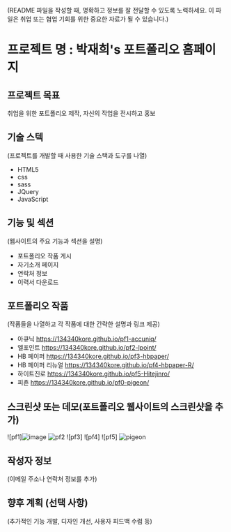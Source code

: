 (README 파일을 작성할 때, 명확하고 정보를 잘 전달할 수 있도록 노력하세요. 이 파일은 취업 또는 협업 기회를 위한 중요한 자료가 될 수 있습니다.)
# 프로젝트 명 : 박재희's 포트폴리오 홈페이지

## 프로젝트 목표
취업을 위한 포트폴리오 제작, 자신의 작업을 전시하고 홍보

## 기술 스텍
(프로젝트를 개발할 때 사용한 기술 스택과 도구를 나열)
- HTML5
- css
- sass
- JQuery
- JavaScript

## 기능 및 섹션
(웹사이트의 주요 기능과 섹션을 설명)

- 포트폴리오 작품 게시
- 자기소개 페이지
- 연락처 정보
- 이력서 다운로드 

## 포트폴리오 작품
(작품들을 나열하고 각 작품에 대한 간략한 설명과 링크 제공)
- 아큐닉 https://134340kore.github.io/pf1-accuniq/
- 엘포인트 https://134340kore.github.io/pf2-lpoint/
- HB 페이퍼 https://134340kore.github.io/pf3-hbpaper/
- HB 페이퍼 리뉴얼 https://134340kore.github.io/pf4-hbpaper-R/
- 하이트진로 https://134340kore.github.io/pf5-Hitejinro/
- 피죤 https://134340kore.github.io/pf0-pigeon/
## 스크린샷 또는 데모(포트폴리오 웹사이트의 스크린샷을 추가)
![pf1]![image](https://github.com/134340kore/personal-v2/assets/150096390/77bfd231-85b9-4d32-a57b-b99adca3c259)
![pf2](https://github.com/pageservice/personal/assets/71798491/1a7c723b-1e1b-4cb6-9f45-6b17b89482e9)
![pf3]
![pf4]
![pf5]
![pigeon](https://github.com/pageservice/personal/assets/71798491/30c357e8-d39b-42e6-9c30-0db7706f73d4)



## 작성자 정보
(이메일 주소나 연락처 정보를 추가)

## 향후 계획 (선택 사항)
(추가적인 기능 개발, 디자인 개선, 사용자 피드백 수렴 등)
